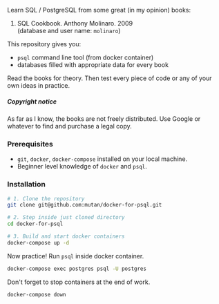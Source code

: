 Learn SQL / PostgreSQL from some great (in my opinion) books:  

1. SQL Cookbook. Anthony Molinaro. 2009  
(database and user name: `molinaro`)

This repository gives you:
* `psql` command line tool (from docker container)  
* databases filled with appropriate data for every book  

Read the books for theory. Then test every piece of code or any of your own ideas in practice.  


##### Copyright notice

As far as I know, the books are not freely distributed. Use Google or whatever to find and purchase a legal copy.

### Prerequisites

* `git`, `docker`, `docker-compose` installed on your local machine.  
* Beginner level knowledge of `docker` and `psql`.

### Installation

```bash
# 1. Clone the repository
git clone git@github.com:mutan/docker-for-psql.git  

# 2. Step inside just cloned directory
cd docker-for-psql

# 3. Build and start docker containers
docker-compose up -d
```

Now practice! Run `psql` inside docker container.

```bash
docker-compose exec postgres psql -U postgres
```

Don't forget to stop containers at the end of work.
```bash
docker-compose down
```
